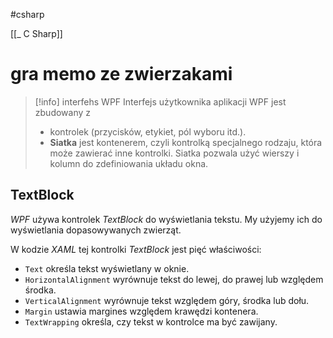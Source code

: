 #csharp

[[_ C Sharp]]

# gra memo ze zwierzakami

>[!info] interfehs WPF
>Interfejs użytkownika aplikacji WPF jest zbudowany z
>-  kontrolek (przycisków, etykiet, pól wyboru itd.). 
>- **Siatka** jest kontenerem, czyli kontrolką specjalnego rodzaju, która może zawierać inne kontrolki. Siatka pozwala użyć wierszy i kolumn do zdefiniowania układu okna.


## TextBlock
*WPF* używa kontrolek *TextBlock* do wyświetlania tekstu. My użyjemy ich do wyświetlania dopasowywanych zwierząt.

W kodzie *XAML* tej kontrolki *TextBlock* jest pięć właściwości:
- `Text` określa tekst wyświetlany w oknie.
- `HorizontalAlignment` wyrównuje tekst do lewej, do prawej lub względem środka.
- `VerticalAlignment` wyrównuje tekst względem góry, środka lub dołu.
- `Margin` ustawia margines względem krawędzi kontenera.
- `TextWrapping` określa, czy tekst w kontrolce ma być zawijany.






